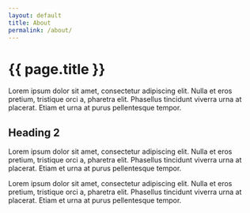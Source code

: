 ```yaml
---
layout: default
title: About
permalink: /about/
---
```


# {{ page.title }}

Lorem ipsum dolor sit amet, consectetur adipiscing elit. Nulla et eros pretium, tristique orci a, pharetra elit. Phasellus tincidunt viverra urna at placerat. Etiam et urna at purus pellentesque tempor.

## Heading 2

Lorem ipsum dolor sit amet, consectetur adipiscing elit. Nulla et eros pretium, tristique orci a, pharetra elit. Phasellus tincidunt viverra urna at placerat. Etiam et urna at purus pellentesque tempor.

Lorem ipsum dolor sit amet, consectetur adipiscing elit. Nulla et eros pretium, tristique orci a, pharetra elit. Phasellus tincidunt viverra urna at placerat. Etiam et urna at purus pellentesque tempor.
